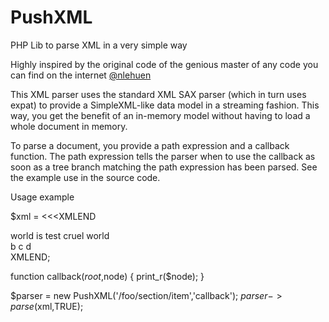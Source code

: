 # PushXML
PHP Lib to parse XML in a very simple way

Highly inspired by the original code of the genious master of any code you can find on the internet [@nlehuen](https://github.com/nlehuen)

This XML parser uses the standard XML SAX parser (which in turn uses expat) to provide a SimpleXML-like data model in a streaming fashion. This way, you get the benefit of an in-memory model without having to load a whole document in memory.

To parse a document, you provide a path expression and a callback function. The path expression tells the parser when to use the callback as soon as a tree branch matching the path expression has been parsed. See the example use in the source code.

 Usage example

$xml = <<<XMLEND
<?xml version="1.0" encoding="US-ASCII"?>
<foo id="bar">
  <section id="1">
    <title>This not a section</title>
  </section>
  <section id="1">
    <title>This is the first section</title>
    <item id="1">
      <hello>world</hello>
      <container>
        <this>is</this>
        <a>test</a>
      </container>
    </item>
    <item id="2" name="foobar again">
      <goodbye>cruel world</goodbye>
    </item>
  </section>
  <section id="2">
    <title>This is the second section</title>
    <item id="3">
      <a>b</a>
      <a>c</a>
    </item>
    <item id="4">
      <c>d</c>
    </item>
  </section>
  <test>
    <item id="5">
      <title>This item is not in a section</title>
    </item>
  </test>
</foo>
XMLEND;

function callback($root,$node) {
  print_r($node);
}

$parser = new PushXML('/foo/section/item','callback');
$parser->parse($xml,TRUE);
